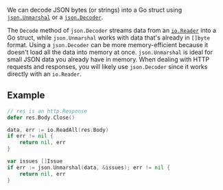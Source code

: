 We can decode JSON bytes (or strings) into a Go struct using [`json.Unmarshal`](https://pkg.go.dev/encoding/json#Unmarshal) or a [`json.Decoder`](https://pkg.go.dev/encoding/json#Decoder).

The `Decode` method of `json.Decoder` streams data from an [`io.Reader`](https://pkg.go.dev/io#Reader) into a Go struct, while `json.Unmarshal` works with data that's already in `[]byte` format. Using a `json.Decoder` can be more memory-efficient because it doesn't load all the data into memory at once. `json.Unmarshal` is ideal for small JSON data you already have in memory. When dealing with HTTP requests and responses, you will likely use `json.Decoder` since it works directly with an `io.Reader`.

## Example

```go
// res is an http.Response
defer res.Body.Close()

data, err := io.ReadAll(res.Body)
if err != nil {
	return nil, err
}

var issues []Issue
if err := json.Unmarshal(data, &issues); err != nil {
    return nil, err
}
```